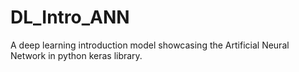 # DL_Intro_ANN
A deep learning introduction model showcasing the Artificial Neural Network  in python keras library.
